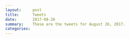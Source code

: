 ```yaml
---
layout:     post
title:      Tweets
date:       2017-08-26
summary:    These are the tweets for August 26, 2017.
categories:
---
```


